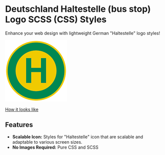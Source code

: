 # Deutschland Haltestelle (bus stop) Logo SCSS (CSS) Styles

Enhance your web design with lightweight German "Haltestelle" logo styles! 

![image](https://github.com/mikhailyatsenko/scss-css-style-haltestelle/blob/main/haltestelle-icon.png)

<a href="https://mikhailyatsenko.github.io/scss-css-style-haltestelle/" target="_blank">How it looks like</a>


## Features

- **Scalable Icon:** Styles for "Haltestelle" icon that are scalable and adaptable to various screen sizes.
- **No Images Required:**  Pure CSS and SCSS



